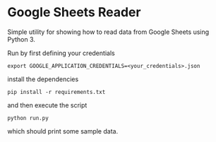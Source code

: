 # Google Sheets Reader
Simple utility for showing how to read data from Google Sheets using Python 3. 

Run by first defining your credentials 
```
export GOOGLE_APPLICATION_CREDENTIALS=<your_credentials>.json
```
install the dependencies
```
pip install -r requirements.txt
```
and then execute the script
```
python run.py
```
which should print some sample data.
